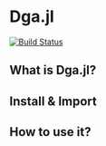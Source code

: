 # Dga.jl
[![Build Status](https://travis-ci.com/cckuailong/Dga.jl.svg?branch=master)](https://travis-ci.com/cckuailong/Dga.jl)
## What is Dga.jl?

## Install & Import

## How to use it?
